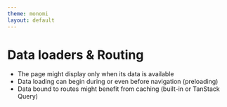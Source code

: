 ```yaml
---
theme: monomi
layout: default
---
```


# Data loaders & Routing

- The page might display only when its data is available
- Data loading can begin during or even before navigation (preloading)
- Data bound to routes might benefit from caching (built-in or TanStack Query)
